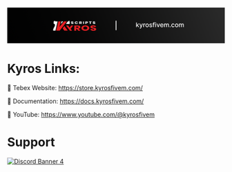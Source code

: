 ![Kyros FiveM](https://github.com/KyrosFiveM/kyros/blob/main/kyrosbanner.png)

# Kyros Links:

🔗 Tebex Website: https://store.kyrosfivem.com/

📄 Documentation: https://docs.kyrosfivem.com/

🎥 YouTube: https://www.youtube.com/@kyrosfivem

# Support
 <a href='https://discord.gg/kyro'>![Discord Banner 4](https://discordapp.com/api/guilds/1074212853671792670/widget.png?style=banner4)</a>
